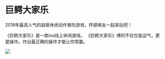 # 巨鳄大家乐

2018年最具人气的益智休闲动作冒险游戏，呼朋唤友一起来玩吧！

《巨鳄大家乐》是一款ios线上休闲游戏。
《巨鳄大家乐》博的不仅仅是运气，更是操作。作出最正确的操作才能让你常赢。

<img src="logo.png">
